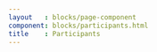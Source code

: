 ```yaml
---
layout   : blocks/page-component
component: blocks/participants.html
title    : Participants
---
```


